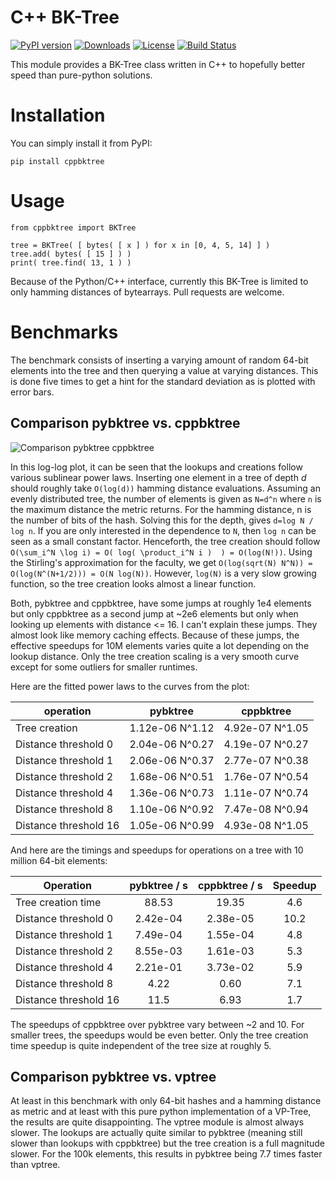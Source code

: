 # C++ BK-Tree

[![PyPI version](https://badge.fury.io/py/cppbktree.svg)](https://badge.fury.io/py/cppbktree)
[![Downloads](https://pepy.tech/badge/cppbktree/month)](https://pepy.tech/project/cppbktree/month)
[![License](https://img.shields.io/badge/license-MIT-blue.svg)](http://opensource.org/licenses/MIT)
[![Build Status](https://travis-ci.org/mxmlnkn/cppbktree.svg?branch=master)](https://travis-ci.com/mxmlnkn/cppbktree)

This module provides a BK-Tree class written in C++ to hopefully better speed than pure-python solutions.


# Installation

You can simply install it from PyPI:
```
pip install cppbktree
```

# Usage

```python3
from cppbktree import BKTree

tree = BKTree( [ bytes( [ x ] ) for x in [0, 4, 5, 14] ] )
tree.add( bytes( [ 15 ] ) )
print( tree.find( 13, 1 ) )
```

Because of the Python/C++ interface, currently this BK-Tree is limited to only hamming distances of bytearrays.
Pull requests are welcome.

# Benchmarks

The benchmark consists of inserting a varying amount of random 64-bit elements into the tree and then querying a value at varying distances.
This is done five times to get a hint for the standard deviation as is plotted with error bars.

## Comparison pybktree vs. cppbktree

![Comparison pybktree cppbktree](results/compare-scalings-pybktree-cppbktree.png)

In this log-log plot, it can be seen that the lookups and creations follow various sublinear power laws.
Inserting one element in a tree of depth $d$ should roughly take `O(log(d))` hamming distance evaluations.
Assuming an evenly distributed tree, the number of elements is given as `N=d^n` where `n` is the maximum distance the metric returns.
For the hamming distance, n is the number of bits of the hash.
Solving this for the depth, gives `d=log N / log n`.
If you are only interested in the dependence to `N`, then `log n` can be seen as a small constant factor.
Henceforth, the tree creation should follow `O(\sum_i^N \log i) = O( log( \product_i^N i )  ) = O(log(N!))`.
Using the Stirling's approximation for the faculty, we get `O(log(sqrt(N) N^N)) = O(log(N^(N+1/2))) = O(N log(N))`.
However, `log(N)` is a very slow growing function, so the tree creation looks almost a linear function.

Both, pybktree and cppbktree, have some jumps at roughly 1e4 elements but only cppbktree as a second jump at ~2e6 elements but only when looking up elements with distance <= 16.
I can't explain these jumps.
They almost look like memory caching effects.
Because of these jumps, the effective speedups for 10M elements varies quite a lot depending on the lookup distance.
Only the tree creation scaling is a very smooth curve except for some outliers for smaller runtimes.

Here are the fitted power laws to the curves from the plot:

| operation             | pybktree        | cppbktree
|-----------------------|:---------------:|:---------------:|
| Tree creation         | 1.12e-06 N^1.12 | 4.92e-07 N^1.05 |
| Distance threshold 0  | 2.04e-06 N^0.27 | 4.19e-07 N^0.27 |
| Distance threshold 1  | 2.06e-06 N^0.37 | 2.77e-07 N^0.38 |
| Distance threshold 2  | 1.68e-06 N^0.51 | 1.76e-07 N^0.54 |
| Distance threshold 4  | 1.36e-06 N^0.73 | 1.11e-07 N^0.74 |
| Distance threshold 8  | 1.10e-06 N^0.92 | 7.47e-08 N^0.94 |
| Distance threshold 16 | 1.05e-06 N^0.99 | 4.93e-08 N^1.05 |

And here are the timings and speedups for operations on a tree with 10 million 64-bit elements:

| Operation | pybktree / s | cppbktree / s | Speedup |
|-----------------------|:--------:|:--------:|:----:|
| Tree creation time    | 88.53    | 19.35    | 4.6  |
| Distance threshold 0  | 2.42e-04 | 2.38e-05 | 10.2 |
| Distance threshold 1  | 7.49e-04 | 1.55e-04 | 4.8  |
| Distance threshold 2  | 8.55e-03 | 1.61e-03 | 5.3  |
| Distance threshold 4  | 2.21e-01 | 3.73e-02 | 5.9  |
| Distance threshold 8  | 4.22     | 0.60     | 7.1  |
| Distance threshold 16 | 11.5     | 6.93     | 1.7  |

The speedups of cppbktree over pybktree vary between ~2 and 10.
For smaller trees, the speedups would be even better.
Only the tree creation time speedup is quite independent of the tree size at roughly 5.


## Comparison pybktree vs. vptree

At least in this benchmark with only 64-bit hashes and a hamming distance as metric and at least with this pure python implementation of a VP-Tree, the results are quite disappointing.
The vptree module is almost always slower.
The lookups are actually quite similar to pybktree (meaning still slower than lookups with cppbktree) but the tree creation is a full magnitude slower.
For the 100k elements, this results in pybktree being 7.7 times faster than vptree.
